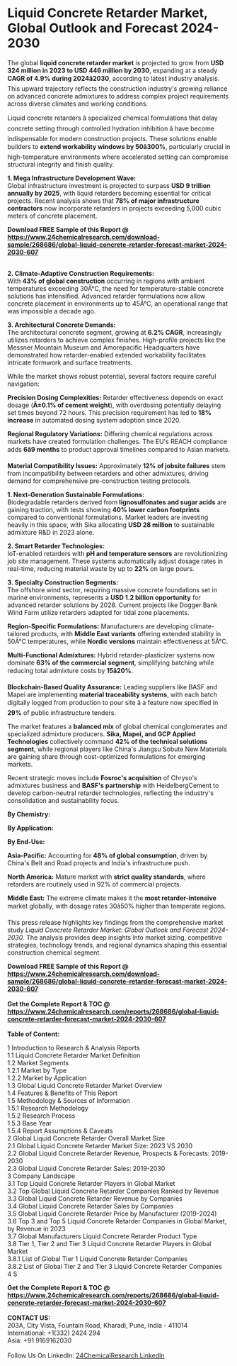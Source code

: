 <h1>Liquid Concrete Retarder Market, Global Outlook and Forecast 2024-2030</h1><p>The global <strong>liquid concrete retarder market</strong> is projected to grow from <strong>USD 324 million in 2023 to USD 446 million by 2030</strong>, expanding at a steady <strong>CAGR of 4.9% during 2024â2030</strong>, according to latest industry analysis. This upward trajectory reflects the construction industry's growing reliance on advanced concrete admixtures to address complex project requirements across diverse climates and working conditions.</p><p>Liquid concrete retarders â specialized chemical formulations that delay concrete setting through controlled hydration inhibition â have become indispensable for modern construction projects. These solutions enable builders to <strong>extend workability windows by 50â300%</strong>, particularly crucial in high-temperature environments where accelerated setting can compromise structural integrity and finish quality.</p><p><strong>1. Mega Infrastructure Development Wave:</strong><br>
Global infrastructure investment is projected to surpass <strong>USD 9 trillion annually by 2025</strong>, with liquid retarders becoming essential for critical projects. Recent analysis shows that <strong>78% of major infrastructure contractors</strong> now incorporate retarders in projects exceeding 5,000 cubic meters of concrete placement.</p><div><b>Download FREE Sample of this Report @ 
            <a href="https://www.24chemicalresearch.com/download-sample/268686/global-liquid-concrete-retarder-forecast-market-2024-2030-607">
            https://www.24chemicalresearch.com/download-sample/268686/global-liquid-concrete-retarder-forecast-market-2024-2030-607</a></b></div><br><p><strong>2. Climate-Adaptive Construction Requirements:</strong><br>
With <strong>43% of global construction</strong> occurring in regions with ambient temperatures exceeding 30Â°C, the need for temperature-stable concrete solutions has intensified. Advanced retarder formulations now allow concrete placement in environments up to 45Â°C, an operational range that was impossible a decade ago.</p><p><strong>3. Architectural Concrete Demands:</strong><br>
The architectural concrete segment, growing at <strong>6.2% CAGR</strong>, increasingly utilizes retarders to achieve complex finishes. High-profile projects like the Messner Mountain Museum and Amorepacific Headquarters have demonstrated how retarder-enabled extended workability facilitates intricate formwork and surface treatments.</p><p>While the market shows robust potential, several factors require careful navigation:</p><p><strong>Precision Dosing Complexities:</strong> Retarder effectiveness depends on exact dosage (<strong>Â±0.1% of cement weight</strong>), with overdosing potentially delaying set times beyond 72 hours. This precision requirement has led to <strong>18% increase</strong> in automated dosing system adoption since 2020.</p><p><strong>Regional Regulatory Variations:</strong> Differing chemical regulations across markets have created formulation challenges. The EU's REACH compliance adds <strong>6â9 months</strong> to product approval timelines compared to Asian markets.</p><p><strong>Material Compatibility Issues:</strong> Approximately <strong>12% of jobsite failures</strong> stem from incompatibility between retarders and other admixtures, driving demand for comprehensive pre-construction testing protocols.</p><p><strong>1. Next-Generation Sustainable Formulations:</strong><br>
Biodegradable retarders derived from <strong>lignosulfonates and sugar acids</strong> are gaining traction, with tests showing <strong>40% lower carbon footprints</strong> compared to conventional formulations. Market leaders are investing heavily in this space, with Sika allocating <strong>USD 28 million</strong> to sustainable admixture R&amp;D in 2023 alone.</p><p><strong>2. Smart Retarder Technologies:</strong><br>
IoT-enabled retarders with <strong>pH and temperature sensors</strong> are revolutionizing job site management. These systems automatically adjust dosage rates in real-time, reducing material waste by up to <strong>22%</strong> on large pours.</p><p><strong>3. Specialty Construction Segments:</strong><br>
The offshore wind sector, requiring massive concrete foundations set in marine environments, represents a <strong>USD 1.2 billion opportunity</strong> for advanced retarder solutions by 2028. Current projects like Dogger Bank Wind Farm utilize retarders adapted for tidal zone placements.</p><p><strong>Region-Specific Formulations:</strong> Manufacturers are developing climate-tailored products, with <strong>Middle East variants</strong> offering extended stability in 50Â°C temperatures, while <strong>Nordic versions</strong> maintain effectiveness at 5Â°C.</p><p><strong>Multi-Functional Admixtures:</strong> Hybrid retarder-plasticizer systems now dominate <strong>63% of the commercial segment</strong>, simplifying batching while reducing total admixture costs by <strong>15â20%</strong>.</p><p><strong>Blockchain-Based Quality Assurance:</strong> Leading suppliers like BASF and Mapei are implementing <strong>material traceability systems</strong>, with each batch digitally logged from production to pour site â a feature now specified in <strong>29%</strong> of public infrastructure tenders.</p><p>The market features a <strong>balanced mix</strong> of global chemical conglomerates and specialized admixture producers. <strong>Sika, Mapei, and GCP Applied Technologies</strong> collectively command <strong>42% of the technical solutions segment</strong>, while regional players like China's Jiangsu Sobute New Materials are gaining share through cost-optimized formulations for emerging markets.</p><p>Recent strategic moves include <strong>Fosroc's acquisition</strong> of Chryso's admixtures business and <strong>BASF's partnership</strong> with HeidelbergCement to develop carbon-neutral retarder technologies, reflecting the industry's consolidation and sustainability focus.</p><p><strong>By Chemistry:</strong></p><p><strong>By Application:</strong></p><p><strong>By End-Use:</strong></p><p><strong>Asia-Pacific:</strong> Accounting for <strong>48% of global consumption</strong>, driven by China's Belt and Road projects and India's infrastructure push.</p><p><strong>North America:</strong> Mature market with <strong>strict quality standards</strong>, where retarders are routinely used in 92% of commercial projects.</p><p><strong>Middle East:</strong> The extreme climate makes it the <strong>most retarder-intensive</strong> market globally, with dosage rates 30â50% higher than temperate regions.</p><p>This press release highlights key findings from the comprehensive market study <em>Liquid Concrete Retarder Market: Global Outlook and Forecast 2024-2030</em>. The analysis provides deep insights into market sizing, competitive strategies, technology trends, and regional dynamics shaping this essential construction chemical segment.</p><div><b>Download FREE Sample of this Report @ 
            <a href="https://www.24chemicalresearch.com/download-sample/268686/global-liquid-concrete-retarder-forecast-market-2024-2030-607">
            https://www.24chemicalresearch.com/download-sample/268686/global-liquid-concrete-retarder-forecast-market-2024-2030-607</a></b></div><br><div><b>Get the Complete Report & TOC @ 
            <a href="https://www.24chemicalresearch.com/reports/268686/global-liquid-concrete-retarder-forecast-market-2024-2030-607">
            https://www.24chemicalresearch.com/reports/268686/global-liquid-concrete-retarder-forecast-market-2024-2030-607</a></b></div><br>
            <b>Table of Content:</b><p>1 Introduction to Research & Analysis Reports<br />
    1.1 Liquid Concrete Retarder Market Definition<br />
    1.2 Market Segments<br />
        1.2.1 Market by Type<br />
        1.2.2 Market by Application<br />
    1.3 Global Liquid Concrete Retarder Market Overview<br />
    1.4 Features & Benefits of This Report<br />
    1.5 Methodology & Sources of Information<br />
        1.5.1 Research Methodology<br />
        1.5.2 Research Process<br />
        1.5.3 Base Year<br />
        1.5.4 Report Assumptions & Caveats<br />
2 Global Liquid Concrete Retarder Overall Market Size<br />
    2.1 Global Liquid Concrete Retarder Market Size: 2023 VS 2030<br />
    2.2 Global Liquid Concrete Retarder Revenue, Prospects & Forecasts: 2019-2030<br />
    2.3 Global Liquid Concrete Retarder Sales: 2019-2030<br />
3 Company Landscape<br />
    3.1 Top Liquid Concrete Retarder Players in Global Market<br />
    3.2 Top Global Liquid Concrete Retarder Companies Ranked by Revenue<br />
    3.3 Global Liquid Concrete Retarder Revenue by Companies<br />
    3.4 Global Liquid Concrete Retarder Sales by Companies<br />
    3.5 Global Liquid Concrete Retarder Price by Manufacturer (2019-2024)<br />
    3.6 Top 3 and Top 5 Liquid Concrete Retarder Companies in Global Market, by Revenue in 2023<br />
    3.7 Global Manufacturers Liquid Concrete Retarder Product Type<br />
    3.8 Tier 1, Tier 2 and Tier 3 Liquid Concrete Retarder Players in Global Market<br />
        3.8.1 List of Global Tier 1 Liquid Concrete Retarder Companies<br />
        3.8.2 List of Global Tier 2 and Tier 3 Liquid Concrete Retarder Companies<br />
4 S</p><div><b>Get the Complete Report & TOC @ 
            <a href="https://www.24chemicalresearch.com/reports/268686/global-liquid-concrete-retarder-forecast-market-2024-2030-607">
            https://www.24chemicalresearch.com/reports/268686/global-liquid-concrete-retarder-forecast-market-2024-2030-607</a></b></div><br><b>CONTACT US:</b><br>
            203A, City Vista, Fountain Road, Kharadi, Pune, India - 411014<br>
            International: +1(332) 2424 294<br>
            Asia: +91 9169162030 <br><br>
            Follow Us On LinkedIn: <a href="https://www.linkedin.com/company/24chemicalresearch/">24ChemicalResearch LinkedIn</a>